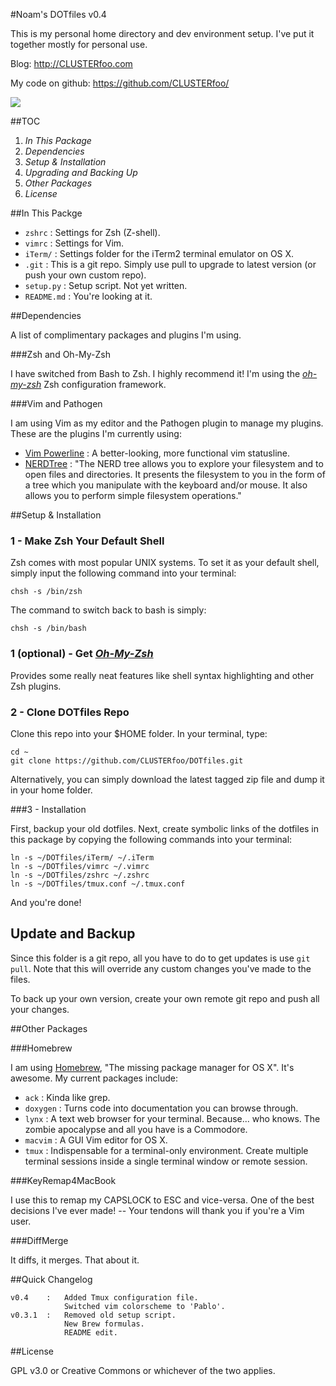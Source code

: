 #Noam's DOTfiles v0.4

This is my personal home directory and dev environment setup. I've put it 
together mostly for personal use. 

Blog: <http://CLUSTERfoo.com>

My code on github: <https://github.com/CLUSTERfoo/>

![](http://i.imgur.com/ajjNy.png)

##TOC

1. *In This Package*
2. *Dependencies*
3. *Setup & Installation*
4. *Upgrading and Backing Up*
5. *Other Packages*
6. *License*



##In This Packge

* `zshrc`	    :	Settings for Zsh (Z-shell).
* `vimrc` 	    :	Settings for Vim. 
* `iTerm/`	    :	Settings folder for the iTerm2 terminal emulator on 
OS X.
* `.git`	    :	This is a git repo. Simply  use pull to upgrade to 
			        latest version (or push your own custom repo).
* `setup.py`	:	Setup script. Not yet written. 
* `README.md`	:	You're looking at it.



##Dependencies

A list of complimentary packages and plugins I'm using.

###Zsh and Oh-My-Zsh

I have switched from Bash to Zsh. I highly recommend it! I'm using the 
[*oh-my-zsh*](https://github.com/robbyrussell/oh-my-zsh) Zsh configuration 
framework.

###Vim and Pathogen

I am using Vim as my editor and the Pathogen plugin to manage my plugins. These
are the plugins I'm currently using:

* [Vim Powerline](https://github.com/Lokaltog/vim-powerline)
                :   A better-looking, more functional vim statusline.
* [NERDTree](https://github.com/scrooloose/nerdtree)
                :   "The NERD tree allows you to explore your filesystem and to 
                    open files and directories. It presents the filesystem to 
                    you in the form of a tree which you manipulate with the 
                    keyboard and/or mouse. It also allows you to perform simple 
                    filesystem operations."



##Setup & Installation

### 1 - Make Zsh Your Default Shell

Zsh comes with most popular UNIX systems. To set it as your default shell,
simply input the following command into your terminal:

	chsh -s /bin/zsh

The command to switch back to bash is simply:

	chsh -s /bin/bash


### 1 (optional) - Get [*Oh-My-Zsh*](https://github.com/robbyrussell/oh-my-zsh)

Provides some really neat features like shell syntax highlighting and other Zsh
plugins.


### 2 - Clone DOTfiles Repo ##

Clone this repo into your $HOME folder. In your terminal, type:

	cd ~
	git clone https://github.com/CLUSTERfoo/DOTfiles.git

Alternatively, you can simply download the latest tagged zip file and dump it in
your home folder.


###3 - Installation

First, backup your old dotfiles. Next, create symbolic
links of the dotfiles in this package by copying the following commands into
your terminal:

	ln -s ~/DOTfiles/iTerm/ ~/.iTerm
	ln -s ~/DOTfiles/vimrc ~/.vimrc
	ln -s ~/DOTfiles/zshrc ~/.zshrc
    ln -s ~/DOTfiles/tmux.conf ~/.tmux.conf 

And you're done!

## Update and Backup

Since this folder is a git repo, all you have to do to get updates is use `git
pull`. Note that this will override any custom changes you've made to the files.

To back up your own version, create your own remote git repo and push
all your changes.

##Other Packages

###Homebrew

I am using [Homebrew](http://mxcl.github.com/homebrew/), "The missing package 
manager for OS X". It's awesome. My current packages include:

* `ack` 	:   Kinda like grep.
* `doxygen` :   Turns code into documentation you can browse through.
* `lynx`	:   A text web browser for your terminal. Because... who knows. The 
                zombie apocalypse and all you have is a Commodore. 
* `macvim`	:   A GUI Vim editor for OS X.
* `tmux`    :   Indispensable for a terminal-only environment. Create multiple
                terminal sessions inside a single terminal window or remote
                session.

###KeyRemap4MacBook

I use this to remap my CAPSLOCK to ESC and vice-versa. One of the best
decisions I've ever made! -- Your tendons will thank you if you're a Vim user.

###DiffMerge

It diffs, it merges. That about it.

##Quick Changelog

    v0.4    :   Added Tmux configuration file.
                Switched vim colorscheme to 'Pablo'.
    v0.3.1  :   Removed old setup script.
                New Brew formulas.
                README edit. 

##License

GPL v3.0 or Creative Commons or whichever of the two applies. 

